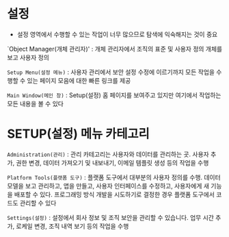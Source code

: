 # 설정

- 설정 영역에서 수행할 수 있는 작업이 너무 많으므로 탐색에 익숙해지는 것이 중요

`Object Manager(개체 관리자)' : 개체 관리자에서 조직의 표준 및 사용자 정의 개체를 보고 사용자 정의

`Setup Menu(설정 메뉴)` : 사용자 관리에서 보안 설정 수정에 이르기까지 모든 작업을 수행할 수 있는 페이지 모음에 대한 빠른 링크를 제공

`Main Window(메인 창)` : Setup(설정) 홈 페이지를 보여주고 있지만 여기에서 작업하는 모든 내용을 볼 수 있다

# SETUP(설정) 메뉴 카테고리

`Administration(관리)` : 관리 카테고리는 사용자와 데이터를 관리하는 곳. 사용자 추가, 권한 변경, 데이터 가져오기 및 내보내기, 이메일 템플릿 생성 등의 작업을 수행

`Platform Tools(플랫폼 도구)` : 플랫폼 도구에서 대부분의 사용자 정의를 수행. 데이터 모델을 보고 관리하고, 앱을 만들고, 사용자 인터페이스를 수정하고, 사용자에게 새 기능을 배포할 수 있다. 프로그래밍 방식 개발을 시도하기로 결정한 경우 플랫폼 도구에서 코드도 관리할 수 있다

`Settings(설정)` : 설정에서 회사 정보 및 조직 보안을 관리할 수 있습니다. 업무 시간 추가, 로케일 변경, 조직 내역 보기 등의 작업을 수행
